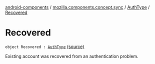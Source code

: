 [android-components](../../index.md) / [mozilla.components.concept.sync](../index.md) / [AuthType](index.md) / [Recovered](./-recovered.md)

# Recovered

`object Recovered : `[`AuthType`](index.md) [(source)](https://github.com/mozilla-mobile/android-components/blob/master/components/concept/sync/src/main/java/mozilla/components/concept/sync/OAuthAccount.kt#L95)

Existing account was recovered from an authentication problem.

